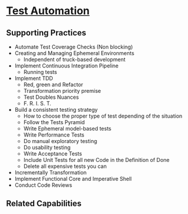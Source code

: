 # [Test Automation](https://dora.dev/devops-capabilities/technical/test-automation/)

<!-- TODO: insert summary of capability -->

## Supporting Practices

<!-- TODO: insert a list of [linked practices](/practices) that support this capability. For each item, give a brief explanation of how the linked practice supports / relates to this capability. Also categorize each linked practice as one of the following: Enables, Requires, Improves -->

* Automate Test Coverage Checks (Non blocking)
* Creating and Managing Ephemeral Environments
    * Independent of truck-based development
* Implement Continuous Integration Pipeline 
    * Running tests
* Implement TDD
    * Red, green and Refactor
    * Transformation priority premise
    * Test Doubles Nuances
    * F. R. I. S. T.
* Build a consistent testing strategy
    * How to choose the proper type of test depending of the situation
    * Follow the Tests Pyramid
    * Write Ephemeral model-based tests
    * Write Performance Tests
    * Do manual exploratory testing
    * Do usability testing
    * Write Acceptance Tests
    * Include Unit Tests for all new Code in the Definition of Done
    * Delete all expensive tests you can
* Incrementally Transformation
* Implement Functional Core and Imperative Shell
* Conduct Code Reviews

## Related Capabilities

<!-- TODO: insert a list of [linked capabilities](/capabilities) that support this capability. For each item, give a brief explanation of how the linked capability supports / relates to this capability. Also categorize each linked capability as one of the following: Enables, Requires, Improves -->

